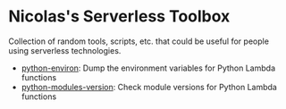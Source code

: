 Nicolas's Serverless Toolbox
============================

Collection of random tools, scripts, etc. that could be useful for people using serverless technologies.

* [python-environ](./python-environ/): Dump the environment variables for Python Lambda functions
* [python-modules-version](./python-modules-version/): Check module versions for Python Lambda functions